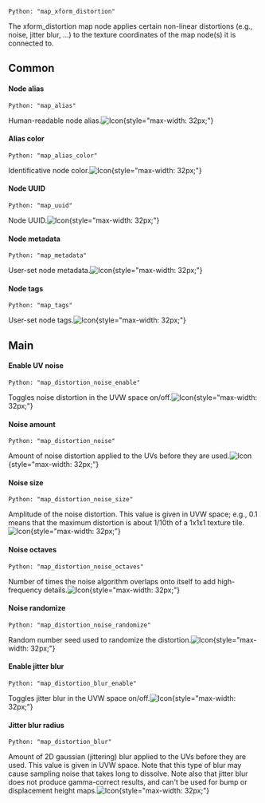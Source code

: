 `Python: "map_xform_distortion"`

The xform_distortion map node applies certain non-linear distortions (e.g., noise, jitter blur, ...) to the texture coordinates of the map node(s) it is connected to.
## Common

#### Node alias
`Python: "map_alias"`

Human-readable node alias.![Icon](map_xform_distortion_swatch.png "Icon"){style="max-width: 32px;"}


#### Alias color
`Python: "map_alias_color"`

Identificative node color.![Icon](map_xform_distortion_swatch.png "Icon"){style="max-width: 32px;"}


#### Node UUID
`Python: "map_uuid"`

Node UUID.![Icon](map_xform_distortion_swatch.png "Icon"){style="max-width: 32px;"}


#### Node metadata
`Python: "map_metadata"`

User-set node metadata.![Icon](map_xform_distortion_swatch.png "Icon"){style="max-width: 32px;"}


#### Node tags
`Python: "map_tags"`

User-set node tags.![Icon](map_xform_distortion_swatch.png "Icon"){style="max-width: 32px;"}


## Main

#### Enable UV noise
`Python: "map_distortion_noise_enable"`

Toggles noise distortion in the UVW space on/off.![Icon](map_xform_distortion_swatch.png "Icon"){style="max-width: 32px;"}


#### Noise amount
`Python: "map_distortion_noise"`

Amount of noise distortion applied to the UVs before they are used.![Icon](map_xform_distortion_swatch.png "Icon"){style="max-width: 32px;"}


#### Noise size
`Python: "map_distortion_noise_size"`

Amplitude of the noise distortion. This value is given in UVW space; e.g., 0.1 means that the maximum distortion is about 1/10th of a 1x1x1 texture tile.![Icon](map_xform_distortion_swatch.png "Icon"){style="max-width: 32px;"}


#### Noise octaves
`Python: "map_distortion_noise_octaves"`

Number of times the noise algorithm overlaps onto itself to add high-frequency details.![Icon](map_xform_distortion_swatch.png "Icon"){style="max-width: 32px;"}


#### Noise randomize
`Python: "map_distortion_noise_randomize"`

Random number seed used to randomize the distortion.![Icon](map_xform_distortion_swatch.png "Icon"){style="max-width: 32px;"}


#### Enable jitter blur
`Python: "map_distortion_blur_enable"`

Toggles jitter blur in the UVW space on/off.![Icon](map_xform_distortion_swatch.png "Icon"){style="max-width: 32px;"}


#### Jitter blur radius
`Python: "map_distortion_blur"`

Amount of 2D gaussian (jittering) blur applied to the UVs before they are used. This value is given in UVW space. Note that this type of blur may cause sampling noise that takes long to dissolve. Note also that jitter blur does not produce gamma-correct results, and can't be used for bump or displacement height maps.![Icon](map_xform_distortion_swatch.png "Icon"){style="max-width: 32px;"}


